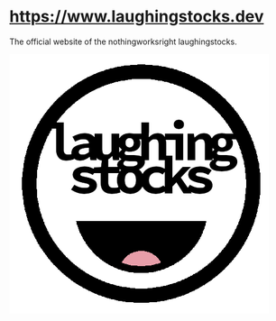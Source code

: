 # https://www.laughingstocks.dev  

The official website of the nothingworksright laughingstocks.  

![logo](laughingstocks_emoji.png)  

